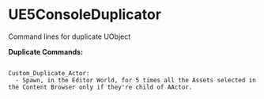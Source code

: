 # UE5ConsoleDuplicator
Command lines for duplicate UObject


**Duplicate Commands:**
```

Custom_Duplicate_Actor:
  - Spawn, in the Editor World, for 5 times all the Assets selected in the Content Browser only if they're child of AActor.
  
```
